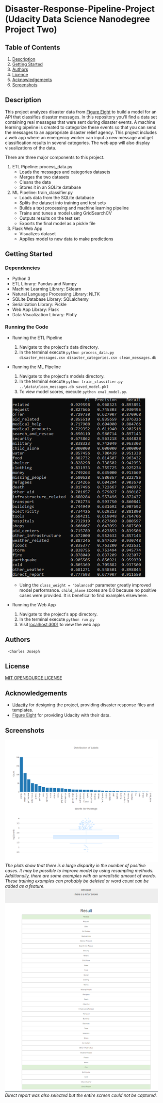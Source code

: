 # Disaster-Response-Pipeline-Project (Udacity Data Science Nanodegree Project Two)

## Table of Contents
1.  [Description](#description)
2.  [Getting Started](#getting-started)
3.  [Authors](#authors)
4.  [Licence](#license)
5.  [Acknowledgements](#acknowledgements)
6.  [Screenshots](#screenshots)
## Description
 This project analyzes disaster data from [Figure Eight](https://appen.com/) to build a model for an API that classifies disaster messages. In this repository you'll find a data set containing real messages that were sent during disaster events. A machine learning pipeline is created to categorize these events so that you can send the messages to an appropriate disaster relief agency. This project includes a web app where an emergency worker can input a new message and get classification results in several categories. The web app will also display visualizations of the data. 

There are three major components to this project.
1. ETL Pipeline: process_data.py 
    - Loads the messages and categories datasets
    - Merges the two datasets
    - Cleans the data
    - Stores it in an SQLite database
2. ML Pipeline: train_classifier.py
    - Loads data from the SQLite database
    - Splits the dataset into training and test sets
    - Builds a text processing and machine learning pipeline
    - Trains and tunes a model using GridSearchCV
    - Outputs results on the test set
    - Exports the final model as a pickle file
3. Flask Web App
    - Visualizes dataset 
    - Applies model to new data to make predictions


## Getting Started
### Dependencies
- Python 3
- ETL Library: Pandas and Numpy
- Machine Learning Library: Sklearn
- Natural Language Processing Library: NLTK
- SQLite Database Library: SQLalchemy
- Serialization Library: Pickle
- Web App Library: Flask
- Data Visualization Library: Plotly
### Running the Code
- Running the ETL Pipeline
    1. Navigate to the project's data directory. 
    2. In the terminal execute `python process_data.py disaster_messages.csv disaster_categories.csv clean_messages.db`
    
- Running the ML Pipeline
    1. Navigate to the project's models directory. 
    2. In the terminal execute `python train_classifier.py ..\data\clean_messages.db saved_model.pkl`
    3. To view model scores, execute `python eval_model.py`.  
    
    ![Model Scores](ModelScores.PNG "Model F1, Precision, and Recall by category")
    
    * Using the `class_weight = "balanced"` parameter greatly improved model performance. `child_alone` scores are 0.0 because no positive cases were provided. It is  benefical to find examples elsewhere.  
- Running the Web App
    1. Navigate to the project's app directory. 
    2. In the terminal execute `python run.py`
    3. Visit [localhost:3001](http://localhost:3001/) to view the web app
        
## Authors
     -Charles Joseph
## License
[MIT OPENSOURCE LICENSE](LICENSE.TXT)
## Acknowledgements
- [Udacity](https://www.udacity.com/) for designing the project, providing disaster response files and templates. 
- [Figure Eight](https://appen.com/) for providing Udacity with their data.

## Screenshots
![Webapp Plots](PlotlyPlots.PNG "Webapp Plots")
    *The plots show that there is a large disparity in the number of positive cases. It may be possible to improve model by using resampling methods. Additionally, there are some examples with an unrealistic amount of words. These training examples can probably be deleted or word count can be added as a feature.*
![Webapp Search](RunSearchSmoke.PNG "Webapp Search")
*Direct report was also selected but the entire screen could not be captured.*
